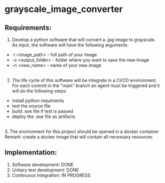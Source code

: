 # grayscale_image_converter

## Requirements:
1. Develop a python software that will convert a .jpg image to grayscale. As input, the software will have the following arguments:
- -i <image_path> - full path of your image<br>
- -o <output_folder> - folder where you want to save the new image<br>
- -n <new_name> - name of your new image
<br><br>
2. The life cycle of this software will be integrate in a CI/CD environment. For each commit in the "main" branch an agent must be triggered and it will do the following steps:
- install python requiments <br>
- test the source file<br>
- build .exe file if test is passed<br>
- deploy the .exe file as artifacts<br>
<br>
3. The environment for this project should be opened in a docker container<br>
Remark: create a docker image that will contain all necessary resources

## Implementation:
1. Software development: DONE
2. Unitary test development: DONE
3. Continuous Integration: IN PROGRESS
